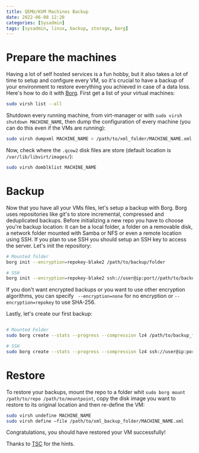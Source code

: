 ```yaml
---
title: QEMU/KVM Machines Backup 
date: 2022-06-08 12:20
categories: [Sysadmin]
tags: [sysadmin, linux, backup, storage, borg]
---
```


# Prepare the machines
Having a lot of self hosted services is a fun hobby, but it also takes a lot of time to setup and configure every VM, so it's crucial to have a backup of your environment to restore everything you achieved in case of a data loss.
Here's how to do it with [Borg](https://www.borgbackup.org/).
First get a list of your virtual machines:
```bash
sudo virsh list --all
```
Shutdown every running machine, from virt-manager or with `sudo virsh shutdown MACHINE_NAME`, then dump the configuration of every machine (you can do this even if the VMs are running):
```bash
sudo virsh dumpxml MACHINE_NAME > /path/to/xml_folder/MACHINE_NAME.xml
```
Now, check where the `.qcow2` disk files are store (default location is `/var/lib/libvirt/images/`):

```bash
sudo virsh domblklist MACHINE_NAME
```

# Backup

Now that you have all your VMs files, let's setup a backup with Borg.
Borg uses repositories like git's to store incremental, compressed and deduplicated backups. 
Before initializing a new repo you have to choose you're backup location: it can be a local folder, a folder on a removable disk, a network folder mounted with Samba or NFS or even a remote location using SSH. If you plan to use SSH you should setup an SSH key to access the server.
Let's init the repository:
```bash
# Mounted folder
borg init --encryption=repokey-blake2 /path/to/backup/folder

# SSH
borg init --encryption=repokey-blake2 ssh://user@ip:port//path/to/backup/folder
```
If you don't want encrypted backups or you want to use other encryption algorithms, you can specify ` --encryption=none` for no encryption or `--encryption=repokey` to use SHA-256.

Lastly, let's create our first backup:

```bash

# Mounted Folder
sudo borg create --stats --progress --compression lz4 /path/to/backup_folder::{hostname}-{now} /path/to/disks_folder /path/to/xml_folder

# SSH
sudo borg create --stats --progress --compression lz4 ssh://user@ip:port//path/to/backup_folder::{hostname}-{now} /path/to/disks_folder /path/to/xml_folder
```

# Restore

<!-- To restore your backups, I recommend using [Vorta](https://vorta.borgbase.com/) to manage the backup repo and to mount it to a folder (CLI command `borg mount /path/to/repo /path/to/mountpoint`), copy the disk image you want to restore to its original location and then re-define the VM: -->

To restore your backups, mount the repo to a folder whit `sudo borg mount /path/to/repo /path/to/mountpoint`, copy the disk image you want to restore to its original location and then re-define the VM:

```bash
sudo virsh undefine MACHINE_NAME
sudo virsh define –file /path/to/xml_backup_folder/MACHINE_NAME.xml
```
Congratulations, you should have restored your VM successfully!

Thanks to [TSC](https://techsoftcenter.com/how-to-kvm-backup-and-restore-in-linux/) for the hints.